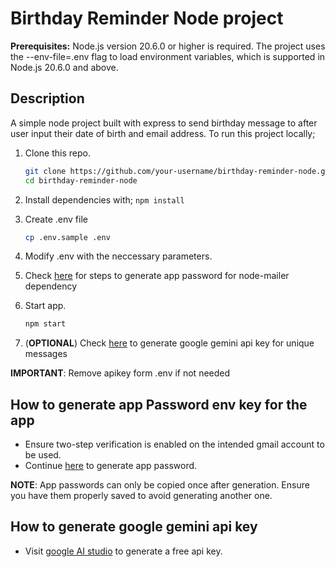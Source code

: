 # Birthday Reminder Node project

**Prerequisites:** Node.js version 20.6.0 or higher is required. The project uses the --env-file=.env flag to load environment variables, which is supported in Node.js 20.6.0 and above.

## Description

A simple node project built with express to send birthday message to after user input their date of birth and email address.
To run this project locally;

1. Clone this repo.

   ```sh
   git clone https://github.com/your-username/birthday-reminder-node.git
   cd birthday-reminder-node

2. Install dependencies with;
    ```npm install```
3. Create .env file

    ```sh
    cp .env.sample .env

4. Modify .env with the neccessary parameters.
5. Check [here](#how-to-generate-app-password-env-key-for-the-app) for steps to generate app password for node-mailer dependency
6. Start app.

   ```sh
   npm start

7. (**OPTIONAL**) Check [here](#how-to-generate-google-gemini-api-key) to generate google gemini api key for unique messages

**IMPORTANT**: Remove apikey form .env if not needed

## How to generate app Password env key for the app

- Ensure two-step verification is enabled on the intended gmail account to be used.
- Continue [here](https://myaccount.google.com/apppasswords) to generate app password.

**NOTE**: App passwords can only be copied once after generation. Ensure you have them properly saved to avoid generating another one.

## How to generate google gemini api key

- Visit [google AI studio](https://aistudio.google.com/app/apikey) to generate a free api key.
